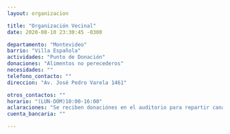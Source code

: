 ```yaml
---
layout: organizacion

title: "Organización Vecinal"
date: 2020-08-10 23:30:45 -0300

departamento: "Montevideo"
barrio: "Villa Española"
actividades: "Punto de Donación"
donaciones: "Alimentos no perecederos"
necesidades: ""
telefono_contacto: ""
direccion: "Av. José Pedro Varela 1461"

otros_contactos: ""
horario: "(LUN-DOM)10:00-16:00"
aclaraciones: "Se reciben donaciónes en el auditorio para repartir canastas en la zona."
cuenta_bancaria: ""

---
```

